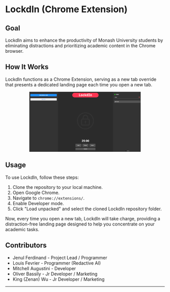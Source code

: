 # LockdIn (Chrome Extension)



## Goal

LockdIn aims to enhance the productivity of Monash University students by eliminating distractions and prioritizing academic content in the Chrome browser.

## How It Works

LockdIn functions as a Chrome Extension, serving as a new tab override that presents a dedicated landing page each time you open a new tab.

<img src="assets/readme/landing-page.png" width=70% style="display: block; margin: 0 auto" />

## Usage

To use LockdIn, follow these steps:

1. Clone the repository to your local machine.
2. Open Google Chrome.
3. Navigate to `chrome://extensions/`.
4. Enable Developer mode.
5. Click "Load unpacked" and select the cloned LockdIn repository folder.

Now, every time you open a new tab, LockdIn will take charge, providing a distraction-free landing page designed to help you concentrate on your academic tasks.

## Contributors

- Jenul Ferdinand - Project Lead / Programmer
- Louis Fevrier - Programmer (Redactive AI)
- Mitchell Augustini - Developer
- Oliver Bassily - Jr Developer / Marketing
- King (Zenan) Wu - Jr Developer / Marketing

---
